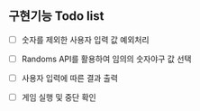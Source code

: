 ## 구현기능 Todo list

-[ ] 숫자를 제외한 사용자 입력 값 예외처리

-[ ] Randoms API를 활용하여 임의의 숫자야구 값 선택

-[ ] 사용자 입력에 따른 결과 출력

-[ ] 게임 실행 및 중단 확인